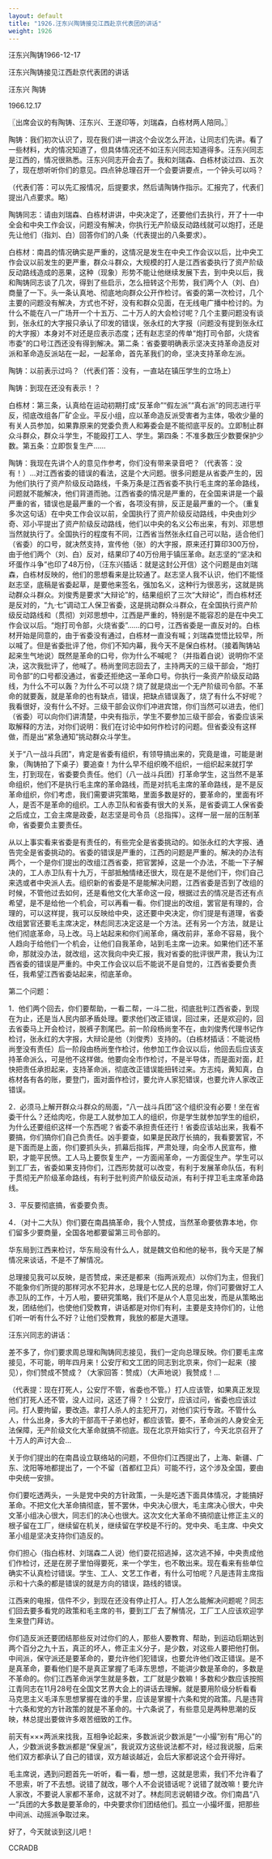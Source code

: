 ```yaml
---
layout: default
title: "1926.汪东兴陶铸接见江西赴京代表团的讲话"
weight: 1926
---
```


汪东兴陶铸1966-12-17

汪东兴陶铸接见江西赴京代表团的讲话

汪东兴 陶铸

1966.12.17

〖出席会议的有陶铸、汪东兴、王遂印等，刘瑞森，白栋材两人陪同。〗

陶铸：我们初次认识了，现在我们讲一讲这个会议怎么开法，让同志们先讲。看了一些材料，大的情况知道了，但具体情况还不如汪东兴同志知道得多。汪东兴同志是江西的，情况很熟悉。汪东兴同志开会去了。我和刘瑞森、白栋材谈过四、五次了，现在想听听你们的意见。四点钟总理召开一个会要讲要点，一个钟头可以吗？

（代表们答：可以先汇报情况，后提要求，然后请陶铸作指示。汇报完了，代表们提出八点要求。略）

陶铸同志：请由刘瑞森、白栋材讲讲，中央决定了，还要他们去执行，开了十一中全会和中央工作会议，问题没有解决，你执行无产阶级反动路线就可以炮打，还是先让他们（指刘、白）回答你们的八条（代表提出的八条要求）。

白栋材：南昌的情况确实是严重的，这情况是发生在中央工作会议以后，比中央工作会议以前发生的更严重，群众斗群众，大规模的打人是江西省委执行了资产阶级反动路线造成的恶果，这种（现象）形势不能让他继续发展下去，到中央以后，我和陶铸同志谈了几次，得到了些启示，怎么扭转这个形势，我们两个人（刘、白）商量了一下。头一条认真地、彻底地向群众公开作检讨。省委的第一次检讨，几个主要的问题没有解决，方式也不好，没有和群众见面，在无线电广播中检讨的。为什么不能在八一广场开一个十五万、二十万人的大会检讨呢？几个主要问题没有谈到，张永红的大字报只承认了印发的错误，张永红的大字报（问题没有提到张永红的大字报）本身对不对还是应表示态度；还有赵志坚的传单“炮打司令部，火烧省市委”的口号江西还没有得到解决。第二条：省委要明确表示坚决支持革命造反对派和革命造反派站在一起，一起革命，首先革我们的命，坚决支持革命左派。

陶铸：以前表示过吗？（代表们答：没有，一直站在镇压学生的立场上）

陶铸：到现在还没有表示！？

白栋材：第三条，认真给在运动初期打成“反革命”“假左派”“真右派”的同志进行平反，彻底改组各厂矿企业。平反小组，应以革命造反派受害者为主体，吸收少量的有关人员参加，如果靠原来的党委负责人和筹委会是不能彻底平反的。立即制止群众斗群众，群众斗学生，不能殴打工人、学生。第四条：不准多数压少数要保护少数。第五条：立即恢复生产……

陶铸：我现在先讲个人的意见作参考，你们没有带来录音吧？（代表答：没有！）…对江西省委的错误的看法，这是个大问题。很多问题是从省委产生的，因为他们执行了资产阶级反动路线，千条万条是江西省委不执行毛主席的革命路线，问题就不能解决，他们背道而驰。江西省委的情况是严重的，在全国来讲是一个最严重的省，错误也是最严重的一个省，各项没有排，反正是最严重的一个。（重复多次这句话）在中央工作会议以前，全国执行了资产阶级反动路线，中央由刘少奇、邓小平提出了资产阶级反动路线，他们以中央的名义公布出来，有刘、邓思想当然就执行了。全国执行的程度有不同，江西省当然张永红自己可以贴，适合他们（省委）的口号，就决然支持，宣传他（张）的大字报，原来还打算印300万份，由于他们两个（刘、白）反对，结果印了40万份用于镇压革命。赵志坚的“坚决和坏蛋作斗争”也印了48万份，（汪东兴插话：就是这封公开信）这个问题是由刘瑞森，白栋材反映的，他们的思想看来是比较通了。赵志坚人我不认识，他们不能怪赵志坚，底稿是省委起草，是要他来签名，强加名义，这种行为很恶劣，这就是挑动群众斗群众。刘俊秀是要求“大辩论”的，结果组织了三次“大辩论”，而白栋材还是反对的，“九·七”调动工人保卫省委，这是挑动群众斗群众，在全国执行资产阶级反动路线和（贯彻）刘邓思想中，江西是严重的，特别是不能容忍的是在中央工作会议以后。“炮打司令部，火烧省委”……的口号，江西省委是一直反对的。白栋材开始是同意的，由于省委没有通过，白栋材一直没有喊；刘瑞森觉悟比较早，所以喊了。但是省委批评了他，你们不知内幕，我今天不是保白栋材。（接着陶铸站起来生气地说）既然是革命的口号，你为什么不喊呢？（并指着白说）说明你不坚决，这次我批评了，他喊了。杨尚奎同志回去了，主持两天的三级干部会，“炮打司令部”的口号都没通过，省委还拒绝这一革命口号。你执行一条资产阶级反动路线，为什么不可以轰？为什么不可以烧？烧了就是烧出一个无产阶级司令部。不革命的就要轰，就是革命的也有缺点，错误，把缺点错误轰了，烧了有什么不好呢？我看很好，没有什么不好。三级干部会议你们冲进宾馆，你们当然可以进去，他们（省委）可以向你们讲清楚，中央有指示，学生不要参加三级干部会，省委应该采取解释的方法，对你们说明：我们在讨论中如何作检讨的问题。但省委没有这样做，而是出“紧急通知”挑动群众斗学生。

关于“八一战斗兵团”，肯定是省委有组织，有领导搞出来的，究竟是谁，可能是谢象，（陶铸拍了下桌子）要追查！为什么早不组织晚不组织，一组织起来就打学生，打到现在，省委要负责任。他们（八一战斗兵团）打革命学生，这当然不是革命组织，他们不是执行毛主席的革命路线，而是对抗毛主席的革命路线，是不是反革命组织，你们考虑，我们需要讲究策略，里面多数是好的，要革命的，里面有坏人，是否不是革命的组织。工人赤卫队和省委有很大的关系，是省委调工人保省委之后成立，工会主席是政委，赵志坚是司令员（总指挥）。这样一层一层的压制革命，省委要负主要责任。

从以上事实看来省委是有责任的，有些完全是省委挑动的。如张永红的大字报、通告完全是省委挑动的。省委的错误是严重的，江西的问题是严重的。解决的办法有两个，一个是你们提出的改组江西省委，把官罢掉，这是一个办法，不能一下子解决的，工人赤卫队有十九万，干部抵触情绪还很大，现在是不是他们干，你们自己来选或者中央派人去。组织新的省委是不是能解决问题，江西省委是否到了改组的时候，不管他过去如何，还是看他文化大革命这一段，根据过去的情况是否还有点希望，是不是给他一个机会，可以再看一看。你们提出的改组，罢官是有理的，合理的，可以这样提，我可以反映给中央，这还要中央决定，你们提是有道理，省委改组罢官还要毛主席决定，林彪同志决定这是一个方法。还有另一个方法，就是让他们彻底革命，马上改。马上站起来和你们闹革命，痛改前非，革命不容易，我个人趋向于给他们一个机会，让他们自我革命，站到毛主席一边来。如果他们还不革命，那就没办法，就改组，这次我向中央汇报，我对省委的批评很严肃，我认为江西省委的错误是严重的。中央工作会议以后不能说不是自觉的，江西省委要负责任，我希望江西省委站起来，彻底革命。

第二个问题：

1．他们两个回去，你们要帮助，一看二帮，一斗二批，彻底批判江西省委，到现在为止，还是当人民内部矛盾处理。要求他们改正错误，回过来，还是欢迎的，回去省委马上开会检讨，脱裤子割尾巴。前一阶段杨尚奎不在，由刘俊秀代理书记作检讨，张永红的大字报，大辩论是他（刘俊秀）支持的。（白栋材插话：不能说杨尚奎没有责任）后一阶段由杨尚奎作检讨，他参加工作会议以后，他回去后应该支持革命派么，可是他不这样做。他要向全市作检讨，不是半导体，而是面对面，赶快把责任承担起来，支持革命派，彻底改正错误能扭转过来。方志纯，黄知真，白栋材各有各的账，要登门，面对面作检讨，要允许人家犯错误，也要允许人家改正错误。

2．必须马上解开群众斗群众的局面，“八一战斗兵团”这个组织没有必要！坐在省委干什么？还给肉吃，你是工人就参加工人的组织，你是学生就参加学生的组织，为什么还要组织这样一个东西呢？省委不承担责任还行！省委应该站出来，我看不要搞，你们搞你们自己负责任。凶手要查，如果是民政厅长搞的，我看要罢官，不是下面而是上面，你们要抓头头，抓幕后指挥，严肃处理，向全市人民宣布，撤职，才能平民愤。工人马上要恢复生产，一方面闹革命，一方面促生产。学生可以到工厂去，省委如果支持你们，江西形势就可以改变，有利于发展革命队伍，有利于贯彻无产阶级革命路线，有利于批判资产阶级反动派，有利于捍卫毛主席革命路线。

3．平反要彻底搞，省委要负责。

4．（对十二大队）你们要在南昌搞革命，我个人赞成，当然革命要依靠本地，你们留多少要商量，全国各地都要留第三司令部的。

华东局到江西来检讨，华东局没有什么人，就是魏文伯和他的秘书，我今天是了解情况来谈话，不是不了解情况。

总理接见我可以反映，是否赞成，来还是都来（指两派观点）以你们为主，但我们不能象你们所提的那样河水不犯井水，总理是七亿人民的总理，你们可要做好工人赤卫队的工作，十万人啦，要研究策略，我们不是从个人意见出发，而是从策略出发，团结他们，也使他们受教育，讲话都是对你们有利，主要是支持你们的，让他们听一听有什么不好？让他们受教育，我放的都是大道理。

汪东兴同志的讲话：

差不多了，你们要求周总理和陶铸同志接见，我们一定向总理反映。你们要毛主席接见，不可能，明年四月来！公安厅和文工团的同志到北京来，你们一起来（接见），你们赞成不赞成？（大家回答：赞成）（大声地说）我赞成！…

（代表提：现在打死人，公安厅不管，省委也不管。）打人应该管，如果真正发现他们打死人还不管，没人过问，这还了得？！公安厅，应该过问，省委也应该过问。打人要拘留，要改造。拿打人杀人的主犯开刀，对他们实行专政。不管什么人，什么出身，多大的干部高干子弟也好，都应该管。要不，革命派的人身安全无法保障，无产阶级文化大革命就搞不彻底。现在北京开始实行了，今天北京召开了十万人的声讨大会…

关于你们提出的在南昌设立联络站的问题，不但你们江西提出了，上海、新疆、广东、沈阳等地都提出了，一个不留（首都红卫兵）可能不行，这个涉及全国，要由中央统一安排。

你们要吃透两头，一头是党中央的方针政策，一头是吃透下面具体情况，才能搞好革命。不把文化大革命搞彻底，誓不罢休，中央决心很大，毛主席决心很大，中央文革小组决心很大，同志们的决心也很大。这次文化大革命不搞彻底让修正主义的根子留在工厂，继续留在机关，继续留在学校是不行的。党中央、毛主席、中央文革小组是坚决支持你们造反的。

你们担心（指白栋材、刘瑞森二人说）他们耍花招逃掉，这次逃不掉，中央责成他们作检讨，还是在房子里怕得要死，来一个学生，也不敢出来。现在看来有些单位确实不认真检讨错误。学生、工人、文艺工作者，有什么可怕呢？凡是违背主席指示和十六条的都是错误的就是方向的错误，路线的错误。

江西来的电报，信件不少，到现在还没有停止打人。打人怎么能解决问题呢？同志们回去要多看党的政策和毛主席的书，要到工厂去了解情况，工厂工人应该欢迎学生来登门拜访。

你们造反派还要团结那些反对过你们的人，那些人要教育、帮助，到运动后期达到两个百分之九十五，真正的坏人，修正主义分子，是少数，对这些人要把他打倒。中间派，保守派还是要革命的，要允许他们犯错误，也要允许他们改正错误。是不是真革命，要看他们是不是真正掌握了毛泽东思想，不能讲少数是革命的，多数是不革命的。你们江西革命派学生就是多数，工厂就是少数嘛！多数和少数应该按照江青同志在11月28号在全国文艺界大会上的讲话去理解。就是要用阶级分析看看马克思主义毛泽东思想掌握在谁的手里，应该是掌握十六条和党的政策。凡是违背十六条和党的方针政策的就是不革命的。十六条说了，有些意见是两种思潮的反映，林总提出要做许多艰苦细致的工作。

前天有×××两派来找我，互相争论起来，多数派说少数派是“一小撮”别有“用心”的人，少数派说多数派都是“保皇派”，我说双方这些说法都不对，经过我说服，后来他们双方都承认了自己的错误，双方越谈越近，会后大家都说这个会开得好。

毛主席说，遇到问题首先一听听，看一看，想一想，这就是思索，我们不允许看了不思索，听了不去想。说错了就改，哪个人不会说错话呢？说错了就改嘛！要允许人家改，不要说人家都不革命，这就不对了。林彪同志说朝错夕改。你们南昌“八一”兵团的大多数是要革命的，中央要求你们团结他们。孤立一小撮坏蛋，把那些中间派、动摇派争取过来。

好了，今天就谈到这儿吧！

CCRADB

